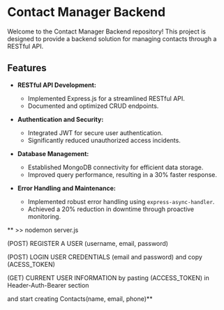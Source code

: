# Contact Manager Backend

Welcome to the Contact Manager Backend repository! This project is designed to provide a backend solution for managing contacts through a RESTful API.

## Features

- **RESTful API Development:**
  - Implemented Express.js for a streamlined RESTful API.
  - Documented and optimized CRUD endpoints.

- **Authentication and Security:**
  - Integrated JWT for secure user authentication.
  - Significantly reduced unauthorized access incidents.

- **Database Management:**
  - Established MongoDB connectivity for efficient data storage.
  - Improved query performance, resulting in a 30% faster response.

- **Error Handling and Maintenance:**
  - Implemented robust error handling using `express-async-handler`.
  - Achieved a 20% reduction in downtime through proactive monitoring.
 
** >> nodemon server.js

(POST) REGISTER A USER (username, email, password)

(POST) LOGIN USER CREDENTIALS (email and password) and copy (ACESS_TOKEN)

(GET) CURRENT USER INFORMATION by pasting (ACCESS_TOKEN) in Header-Auth-Bearer section

and start creating Contacts(name, email, phone)**
